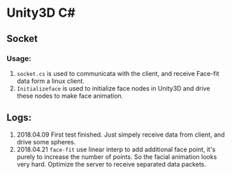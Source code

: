 # Unity3D C\#
## Socket
### Usage:
1. `socket.cs` is used to communicata with the client, and receive Face-fit data form a linux client.
2. `Initializeface` is used to initialize face nodes in Unity3D and drive these nodes to make face animation.

## Logs:
1. 2018.04.09 First test finished. Just simpely receive data from client, and drive some spheres.
2. 2018.04.21 `face-fit` use linear interp to add additional face point, it's purely to increase the number of points. So the facial animation looks very hard. Optimize the server to receive separated data packets.